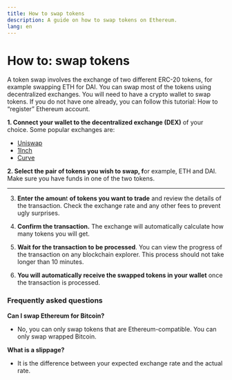 ```yaml
---
title: How to swap tokens
description: A guide on how to swap tokens on Ethereum.
lang: en
---
```


# How to: swap tokens

A token swap involves the exchange of two different ERC-20 tokens, for example swapping ETH for DAI. You can swap most of the tokens using decentralized exchanges. You will need to have a crypto wallet to swap tokens. If you do not have one already, you can follow this tutorial: How to “register” Ethereum account.

**1. Connect your wallet to the decentralized exchange (DEX)** of your choice. Some popular exchanges are:

- [Uniswap](https://app.uniswap.org/#/swap)
- [1Inch](https://app.1inch.io/#/1/unified/swap/ETH/DAI)
- [Curve](https://curve.fi/#/ethereum/swap)

**2. Select the pair of tokens you wish to swap, f**or example, ETH and DAI. Make sure you have funds in one of the two tokens.
****
3. **Enter the amoun**t **of tokens you want to trade** and review the details of the transaction. Check the exchange rate and any other fees to prevent ugly surprises.

1. **Confirm the transaction.** The exchange will automatically calculate how many tokens you will get.

5. **Wait for the transaction to be processed**. You can view the progress of the transaction on any blockchain explorer. This process should not take longer than 10 minutes. 

6. **You will automatically receive the swapped tokens in your wallet** once the transaction is processed.

### Frequently asked questions

**Can I swap Ethereum for Bitcoin?**

- No, you can only swap tokens that are Ethereum-compatible. You can only swap wrapped Bitcoin.

**What is a slippage?**
- It is the difference between your expected exchange rate and the actual rate.

